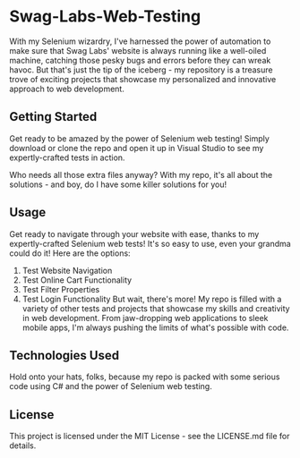 # Swag-Labs-Web-Testing
With my Selenium wizardry, I've harnessed the power of automation to make sure that Swag Labs' website is always running like a well-oiled machine, catching those pesky bugs and errors before they can wreak havoc. But that's just the tip of the iceberg - my repository is a treasure trove of exciting projects that showcase my personalized and innovative approach to web development.

## Getting Started
Get ready to be amazed by the power of Selenium web testing! Simply download or clone the repo and open it up in Visual Studio to see my expertly-crafted tests in action.

Who needs all those extra files anyway? With my repo, it's all about the solutions - and boy, do I have some killer solutions for you!

## Usage
Get ready to navigate through your website with ease, thanks to my expertly-crafted Selenium web tests!
It's so easy to use, even your grandma could do it! Here are the options:
1.	Test Website Navigation
2.	Test Online Cart Functionality
3.	Test Filter Properties
4.	Test Login Functionality
But wait, there's more! My repo is filled with a variety of other tests and projects that showcase my skills and creativity in web development. From jaw-dropping web applications to sleek mobile apps, I'm always pushing the limits of what's possible with code.

## Technologies Used
Hold onto your hats, folks, because my repo is packed with some serious code using C# and the power of Selenium web testing.

## License
This project is licensed under the MIT License - see the LICENSE.md file for details.
